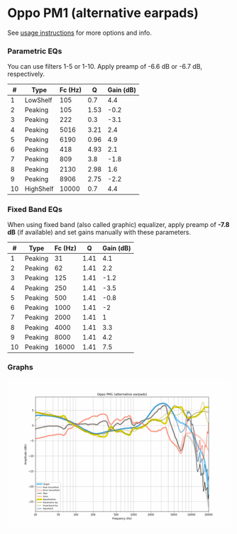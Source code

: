 # Oppo PM1 (alternative earpads)
See [usage instructions](https://github.com/jaakkopasanen/AutoEq#usage) for more options and info.

### Parametric EQs
You can use filters 1-5 or 1-10. Apply preamp of -6.6 dB or -6.7 dB, respectively.

|   # | Type      |   Fc (Hz) |    Q |   Gain (dB) |
|-----|-----------|-----------|------|-------------|
|   1 | LowShelf  |       105 | 0.7  |         4.4 |
|   2 | Peaking   |       105 | 1.53 |        -0.2 |
|   3 | Peaking   |       222 | 0.3  |        -3.1 |
|   4 | Peaking   |      5016 | 3.21 |         2.4 |
|   5 | Peaking   |      6190 | 0.96 |         4.9 |
|   6 | Peaking   |       418 | 4.93 |         2.1 |
|   7 | Peaking   |       809 | 3.8  |        -1.8 |
|   8 | Peaking   |      2130 | 2.98 |         1.6 |
|   9 | Peaking   |      8906 | 2.75 |        -2.2 |
|  10 | HighShelf |     10000 | 0.7  |         4.4 |

### Fixed Band EQs
When using fixed band (also called graphic) equalizer, apply preamp of **-7.8 dB** (if available) and set gains manually with these parameters.

|   # | Type    |   Fc (Hz) |    Q |   Gain (dB) |
|-----|---------|-----------|------|-------------|
|   1 | Peaking |        31 | 1.41 |         4.1 |
|   2 | Peaking |        62 | 1.41 |         2.2 |
|   3 | Peaking |       125 | 1.41 |        -1.2 |
|   4 | Peaking |       250 | 1.41 |        -3.5 |
|   5 | Peaking |       500 | 1.41 |        -0.8 |
|   6 | Peaking |      1000 | 1.41 |        -2   |
|   7 | Peaking |      2000 | 1.41 |         1   |
|   8 | Peaking |      4000 | 1.41 |         3.3 |
|   9 | Peaking |      8000 | 1.41 |         4.2 |
|  10 | Peaking |     16000 | 1.41 |         7.5 |

### Graphs
![](./Oppo%20PM1%20(alternative%20earpads).png)

